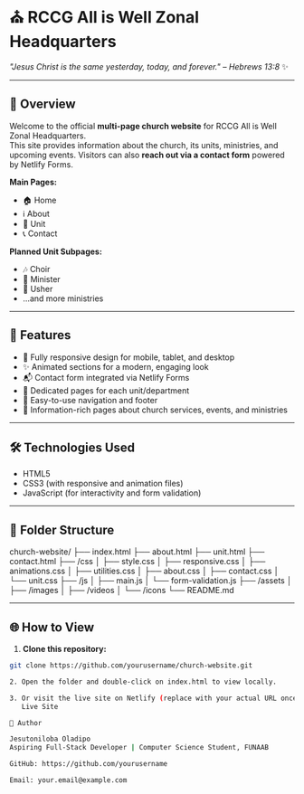 # ⛪ RCCG All is Well Zonal Headquarters

_"Jesus Christ is the same yesterday, today, and forever." – Hebrews 13:8_ ✨

---

## 📖 Overview

Welcome to the official **multi-page church website** for RCCG All is Well Zonal Headquarters.  
This site provides information about the church, its units, ministries, and upcoming events. Visitors can also **reach out via a contact form** powered by Netlify Forms.

**Main Pages:**

- 🏠 Home
- ℹ️ About
- 🙏 Unit
- 📞 Contact

**Planned Unit Subpages:**

- 🎶 Choir
- 🎤 Minister
- 🚪 Usher
- …and more ministries

---

## 🚀 Features

- 📱 Fully responsive design for mobile, tablet, and desktop
- ✨ Animated sections for a modern, engaging look
- 📬 Contact form integrated via Netlify Forms
- 📄 Dedicated pages for each unit/department
- 🔗 Easy-to-use navigation and footer
- 📸 Information-rich pages about church services, events, and ministries

---

## 🛠️ Technologies Used

- HTML5
- CSS3 (with responsive and animation files)
- JavaScript (for interactivity and form validation)

---

## 📂 Folder Structure

church-website/
├── index.html
├── about.html
├── unit.html
├── contact.html
├── /css
│ ├── style.css
│ ├── responsive.css
│ ├── animations.css
│ ├── utilities.css
│ ├── about.css
│ ├── contact.css
│ └── unit.css
├── /js
│ ├── main.js
│ └── form-validation.js
├── /assets
│ ├── /images
│ ├── /videos
│ └── /icons
└── README.md

---

## 🌐 How to View

1. **Clone this repository:**

```bash
git clone https://github.com/yourusername/church-website.git

2. Open the folder and double-click on index.html to view locally.

3. Or visit the live site on Netlify (replace with your actual URL once deployed):
   Live Site

👤 Author

Jesutoniloba Oladipo
Aspiring Full-Stack Developer | Computer Science Student, FUNAAB

GitHub: https://github.com/yourusername

Email: your.email@example.com
```
